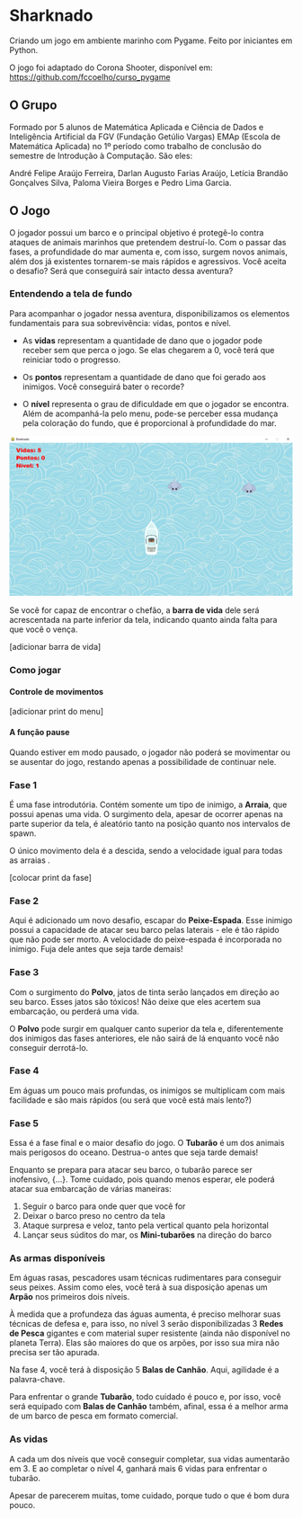 # Sharknado
Criando um jogo em ambiente marinho com Pygame. Feito por iniciantes em Python.
 
O jogo foi adaptado do Corona Shooter, disponível em: https://github.com/fccoelho/curso_pygame
 
 
## O Grupo
Formado por 5 alunos de Matemática Aplicada e Ciência de Dados e Inteligência Artificial da FGV (Fundação Getúlio Vargas) EMAp (Escola de Matemática Aplicada) no 1º período como trabalho de conclusão do semestre de Introdução à Computação. São eles:
 
André Felipe Araújo Ferreira, Darlan Augusto Farias Araújo, Letícia Brandão Gonçalves Silva, Paloma Vieira Borges e Pedro Lima Garcia.
 
 
## O Jogo
 
O jogador possui um barco e o principal objetivo é protegê-lo contra ataques de animais marinhos que pretendem destruí-lo. Com o passar das fases, a profundidade do mar aumenta e, com isso, surgem novos animais, além dos já existentes tornarem-se mais rápidos e agressivos. Você aceita o desafio? Será que conseguirá sair intacto dessa aventura?
 
### Entendendo a tela de fundo
 
Para acompanhar o jogador nessa aventura, disponibilizamos os elementos fundamentais para sua sobrevivência: vidas, pontos e nível.
 
* As **vidas** representam a quantidade de dano que o jogador pode receber sem que perca o jogo. Se elas chegarem a 0, você terá que reiniciar todo o progresso.
 
* Os **pontos** representam a quantidade de dano que foi gerado aos inimigos. Você conseguirá bater o recorde?
 
* O **nível** representa o grau de dificuldade em que o jogador se encontra. Além de acompanhá-la pelo menu, pode-se perceber essa mudança pela coloração do fundo, que é proporcional à profundidade do mar.
 
![Screenshot](https://github.com/leticia-brand/curso_pygame/blob/main/sharknado/imagens/fase1.png)
 
Se você for capaz de encontrar o chefão, a **barra de vida** dele será acrescentada na parte inferior da tela, indicando quanto ainda falta para que você o vença.
 
[adicionar barra de vida]
 
### Como jogar
#### Controle de movimentos
[adicionar print do menu]
 
#### A função pause
 
Quando estiver em modo pausado, o jogador não poderá se movimentar ou se ausentar do jogo, restando apenas a possibilidade de continuar nele.
 
### Fase 1
 
É uma fase introdutória. Contém somente um tipo de inimigo, a **Arraia**, que possui apenas uma vida. O surgimento dela, apesar de ocorrer apenas na parte superior da tela, é aleatório tanto na posição quanto nos intervalos de spawn.
 
O único movimento dela é a descida, sendo a velocidade igual para todas as arraias .
 
[colocar print da fase]
 
### Fase 2
 
Aqui é adicionado um novo desafio, escapar do **Peixe-Espada**. Esse inimigo possui a capacidade de atacar seu barco pelas laterais - ele é tão rápido que não pode ser morto. A velocidade do peixe-espada é incorporada no inimigo. Fuja dele antes que seja tarde demais!
 
 
### Fase 3
 
Com o surgimento do **Polvo**, jatos de tinta serão lançados em direção ao seu barco. Esses jatos são tóxicos! Não deixe que eles acertem sua embarcação, ou perderá uma vida.
 
O **Polvo** pode surgir em qualquer canto superior da tela e, diferentemente dos inimigos das fases anteriores, ele não sairá de lá enquanto você não conseguir derrotá-lo.
 
### Fase 4
 
Em águas um pouco mais profundas, os inimigos se multiplicam com mais facilidade e são mais rápidos (ou será que você está mais lento?)
 
### Fase 5
 
Essa é a fase final e o maior desafio do jogo. O **Tubarão** é um dos animais mais perigosos do oceano. Destrua-o antes que seja tarde demais!
 
Enquanto se prepara para atacar seu barco, o tubarão parece ser inofensivo, {...}. Tome cuidado, pois quando menos esperar, ele poderá atacar sua embarcação de várias maneiras:
 
1. Seguir o barco para onde quer que você for
2. Deixar o barco preso no centro da tela
3. Ataque surpresa e veloz, tanto pela vertical quanto pela horizontal
4. Lançar seus súditos do mar, os **Mini-tubarões** na direção do barco
 
### As armas disponíveis
Em águas rasas, pescadores usam técnicas rudimentares para conseguir seus peixes. Assim como eles, você terá à sua disposição apenas um **Arpão** nos primeiros dois níveis.
 
À medida que a profundeza das águas aumenta, é preciso melhorar suas técnicas de defesa e, para isso, no nível 3 serão disponibilizadas 3 **Redes de Pesca** gigantes e com material super resistente (ainda não disponível no planeta Terra). Elas são maiores do que os arpões, por isso sua mira não precisa ser tão apurada.

Na fase 4, você terá à disposição 5 **Balas de Canhão**. Aqui, agilidade é a palavra-chave.
 
Para enfrentar o grande **Tubarão**, todo cuidado é pouco e, por isso, você será equipado com **Balas de Canhão** também, afinal, essa é a melhor arma de um barco de pesca em formato comercial.

### As vidas
A cada um dos níveis que você conseguir completar, sua vidas aumentarão em 3. E ao completar o nível 4, ganhará mais 6 vidas para enfrentar o tubarão. 

Apesar de parecerem muitas, tome cuidado, porque tudo o que é bom dura pouco. 
